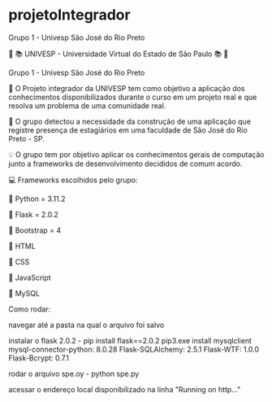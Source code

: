 # projetoIntegrador
Grupo 1 - Univesp São José do Rio Preto 


📔 📚 UNIVESP - Universidade Virtual do Estado de São Paulo 📚 📔

Grupo 1 - Univesp São José do Rio Preto

📌 O Projeto integrador da UNIVESP tem como objetivo a aplicação dos conhecimentos disponibilizados durante o curso em um projeto real e que resolva um problema de uma comunidade real.

📌 O grupo detectou a necessidade da construção de uma aplicação que registre presença de estagiários em uma faculdade de São José do Rio Preto - SP.

💡 O grupo tem por objetivo aplicar os conhecimentos gerais de computação junto a frameworks de desenvolvimento decididos de comum acordo.

💻 Frameworks escolhidos pelo grupo:

📌 Python = 3.11.2

📌 Flask = 2.0.2

📌 Bootstrap = 4

📌 HTML

📌 CSS

📌 JavaScript

📌 MySQL

Como rodar:

navegar até a pasta na qual o arquivo foi salvo

instalar o flask 2.0.2 - pip install flask==2.0.2
pip3.exe install mysqlclient
mysql-connector-python: 8.0.28
Flask-SQLAlchemy: 2.5.1
Flask-WTF: 1.0.0
Flask-Bcrypt: 0.7.1

rodar o arquivo spe.oy - python spe.py

acessar o endereço local disponibilizado na linha "Running on http..."


